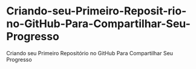 # Criando-seu-Primeiro-Reposit-rio-no-GitHub-Para-Compartilhar-Seu-Progresso
Criando seu Primeiro Repositório no GitHub Para Compartilhar Seu Progresso
